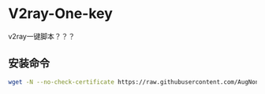 # V2ray-One-key
v2ray一键脚本？？？

## 安装命令

```bash
wget -N --no-check-certificate https://raw.githubusercontent.com/AugNone/V2ray-One-Key/master/V2ray-One-Key.sh && bash V2ray-One-Key.sh
```
